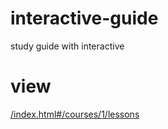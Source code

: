 # interactive-guide
study guide with interactive

# view
[/index.html#/courses/1/lessons](/index.html#/courses/1/lessons)